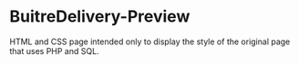 # BuitreDelivery-Preview
HTML and CSS page intended only to display the style of the original page that uses PHP and SQL.
